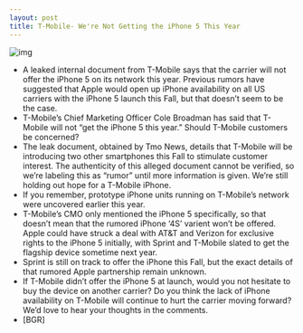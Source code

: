```yaml
---
layout: post
title: T-Mobile- We're Not Getting the iPhone 5 This Year
---
```

![img](http://media.idownloadblog.com/wp-content/uploads/2011/09/screen-shot-2011-09-20-at-8-43-45-amwtmk.jpeg)
* A leaked internal document from T-Mobile says that the carrier will not offer the iPhone 5 on its network this year. Previous rumors have suggested that Apple would open up iPhone availability on all US carriers with the iPhone 5 launch this Fall, but that doesn’t seem to be the case.
* T-Mobile’s Chief Marketing Officer Cole Broadman has said that T-Mobile will not “get the iPhone 5 this year.” Should T-Mobile customers be concerned?
* The leak document, obtained by Tmo News, details that T-Mobile will be introducing two other smartphones this Fall to stimulate customer interest. The authenticity of this alleged document cannot be verified, so we’re labeling this as “rumor” until more information is given. We’re still holding out hope for a T-Mobile iPhone.
* If you remember, prototype iPhone units running on T-Mobile’s network were uncovered earlier this year.
* T-Mobile’s CMO only mentioned the iPhone 5 specifically, so that doesn’t mean that the rumored iPhone ‘4S’ varient won’t be offered. Apple could have struck a deal with AT&T and Verizon for exclusive rights to the iPhone 5 initially, with Sprint and T-Mobile slated to get the flagship device sometime next year.
* Sprint is still on track to offer the iPhone this Fall, but the exact details of that rumored Apple partnership remain unknown.
* If T-Mobile didn’t offer the iPhone 5 at launch, would you not hesitate to buy the device on another carrier? Do you think the lack of iPhone availability on T-Mobile will continue to hurt the carrier moving forward? We’d love to hear your thoughts in the comments.
* [BGR]

